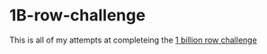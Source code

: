 # 1B-row-challenge
This is all of my attempts at completeing the [1 billion row challenge](https://www.morling.dev/blog/one-billion-row-challenge/)
